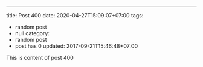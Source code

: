 ---
title: Post 400
date: 2020-04-27T15:09:07+07:00
tags:
  - random post
  - null
category:
  - random post
  - post has 0
updated: 2017-09-21T15:46:48+07:00

This is content of post 400